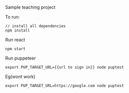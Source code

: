 Sample teaching project

To run:

```
// install all dependencies
npm install
```

Run react
```
npm start
```

Run puppeteer

```
export PUP_TARGET_URL={{url to sign in}} node puptest
```

Eg(wont work)
```
export PUP_TARGET_URL=https://google.com node puptest
```
